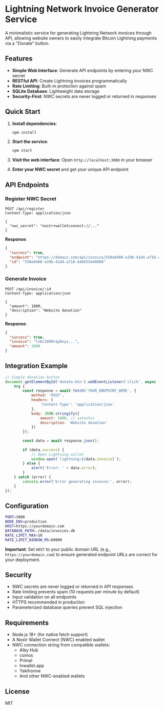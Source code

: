 # Lightning Network Invoice Generator Service

A minimalistic service for generating Lightning Network invoices through API, allowing website owners to easily integrate Bitcoin Lightning payments via a "Donate" button.

## Features

- **Simple Web Interface**: Generate API endpoints by entering your NWC secret
- **RESTful API**: Create Lightning invoices programmatically
- **Rate Limiting**: Built-in protection against spam
- **SQLite Database**: Lightweight data storage
- **Security-First**: NWC secrets are never logged or returned in responses

## Quick Start

1. **Install dependencies**:
   ```bash
   npm install
   ```

2. **Start the service**:
   ```bash
   npm start
   ```

3. **Visit the web interface**:
   Open `http://localhost:3000` in your browser

4. **Enter your NWC secret** and get your unique API endpoint

## API Endpoints

### Register NWC Secret
```
POST /api/register
Content-Type: application/json

{
  "nwc_secret": "nostr+walletconnect://..."
}
```

**Response**:
```json
{
  "success": true,
  "endpoint": "https://domain.com/api/invoice/550e8400-e29b-41d4-a716-446655440000",
  "id": "550e8400-e29b-41d4-a716-446655440000"
}
```

### Generate Invoice
```
POST /api/invoice/:id
Content-Type: application/json

{
  "amount": 1000,
  "description": "Website donation"
}
```

**Response**:
```json
{
  "success": true,
  "invoice": "lnbc1000n1p0xyz...",
  "amount": 1000
}
```

## Integration Example

```javascript
// Simple donation button
document.getElementById('donate-btn').addEventListener('click', async () => {
    try {
        const response = await fetch('YOUR_ENDPOINT_HERE', {
            method: 'POST',
            headers: {
                'Content-Type': 'application/json'
            },
            body: JSON.stringify({
                amount: 1000, // satoshis
                description: 'Website donation'
            })
        });
        
        const data = await response.json();
        
        if (data.success) {
            // Open Lightning wallet
            window.open(`lightning:${data.invoice}`);
        } else {
            alert('Error: ' + data.error);
        }
    } catch (error) {
        console.error('Error generating invoice:', error);
    }
});
```

## Configuration
```bash
PORT=3000
NODE_ENV=production
HOST=https://yourdomain.com
DATABASE_PATH=./data/invoices.db
RATE_LIMIT_MAX=10
RATE_LIMIT_WINDOW_MS=60000
```

**Important**: Set `HOST` to your public domain URL (e.g., `https://yourdomain.com`) to ensure generated endpoint URLs are correct for your deployment.

## Security

- NWC secrets are never logged or returned in API responses
- Rate limiting prevents spam (10 requests per minute by default)
- Input validation on all endpoints
- HTTPS recommended in production
- Parameterized database queries prevent SQL injection

## Requirements

- Node.js 18+ (for native fetch support)
- A Nostr Wallet Connect (NWC) enabled wallet
- NWC connection string from compatible wallets:
  - Alby Hub
  - coinos
  - Primal
  - lnwallet.app
  - Yakihonne
  - And other NWC-enabled wallets

## License

MIT